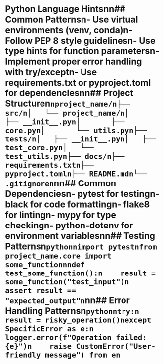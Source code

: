# Python Language Hintsnn## Common Patternsn- Use virtual environments (venv, conda)n- Follow PEP 8 style guidelinesn- Use type hints for function parametersn- Implement proper error handling with try/exceptn- Use requirements.txt or pyproject.toml for dependenciesnn## Project Structuren```nproject_name/n├── src/n│   └── project_name/n│       ├── __init__.pyn│       ├── core.pyn│       └── utils.pyn├── tests/n│   ├── __init__.pyn│   ├── test_core.pyn│   └── test_utils.pyn├── docs/n├── requirements.txtn├── pyproject.tomln├── README.mdn└── .gitignoren```nn## Common Dependenciesn- pytest for testingn- black for code formattingn- flake8 for lintingn- mypy for type checkingn- python-dotenv for environment variablesnn## Testing Patternsn```pythonnimport pytestnfrom project_name.core import some_functionnndef test_some_function():n    result = some_function("test_input")n    assert result == "expected_output"n```nn## Error Handling Patternsn```pythonntry:n    result = risky_operation()nexcept SpecificError as e:n    logger.error(f"Operation failed: {e}")n    raise CustomError("User-friendly message") from en```